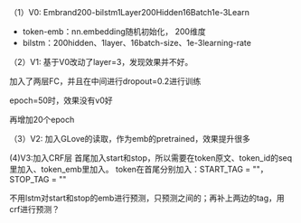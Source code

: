 

（1）V0: Embrand200-bilstm1Layer200Hidden16Batch1e-3Learn

- token-emb：nn.embedding随机初始化， 200维度
- bilstm：200hidden、1layer、16batch-size、1e-3learning-rate

（2）V1:
基于V0改动了layer=3，发现效果并不好。

加入了两层FC，并且在中间进行dropout=0.2进行训练

epoch=50时，效果没有v0好

再增加20个epoch

（3）V2:
加入GLove的读取，作为emb的pretrained，效果提升很多

(4)V3:加入CRF层
首尾加入start和stop，所以需要在token原文、token_id的seq里加入、token_emb里加入。
token在首尾分别加入：START_TAG = "<START>"，STOP_TAG = "<STOP>"

不用lstm对start和stop的emb进行预测，只预测之间的；再补上两边的tag，用crf进行预测？
